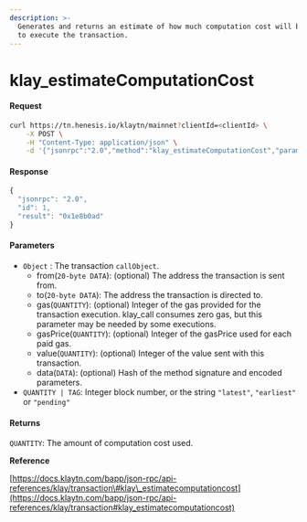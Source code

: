 ```yaml
---
description: >-
  Generates and returns an estimate of how much computation cost will be spent
  to execute the transaction.
---
```


# klay\_estimateComputationCost

#### Request

```bash
curl https://tn.henesis.io/klaytn/mainnet?clientId=<clientId> \
    -X POST \
    -H "Content-Type: application/json" \
    -d '{"jsonrpc":"2.0","method":"klay_estimateComputationCost","params":[{"from":"0x73718c4980728857f3aa5148e9d1b471efa3a7dd", "to":"0x069942a3ca0dabf495dba872533134205764bc9c", "value":"0x0", "data":"0x2a31efc7000000000000000000000000000000000000000000000000000000000000271000000000000000000000000000000000000000000000000000000000000000420000000000000000000000000000000000000000000000000000000000003039"}, "latest"],"id":1}'
```

#### Response

```javascript
{
  "jsonrpc": "2.0",
  "id": 1,
  "result": "0x1e8b0ad"
}
```

#### Parameters

* `Object` : The transaction `callObject`.
  * from\(`20-byte DATA`\): \(optional\) The address the transaction is sent from.
  * to\(`20-byte DATA`\): The address the transaction is directed to.
  * gas\(`QUANTITY`\):  \(optional\) Integer of the gas provided for the transaction execution. klay\_call consumes zero gas, but this parameter may be needed by some executions.
  * gasPrice\(`QUANTITY`\): \(optional\) Integer of the gasPrice used for each paid gas.
  * value\(`QUANTITY`\): \(optional\) Integer of the value sent with this transaction.
  * data\(`DATA`\): \(optional\) Hash of the method signature and encoded parameters.
* `QUANTITY | TAG`: Integer block number, or the string `"latest"`, `"earliest"` or `"pending"`

#### Returns

`QUANTITY`: The amount of computation cost used.

**Reference**

[https://docs.klaytn.com/bapp/json-rpc/api-references/klay/transaction\#klay\_estimatecomputationcost](https://docs.klaytn.com/bapp/json-rpc/api-references/klay/transaction#klay_estimatecomputationcost)

